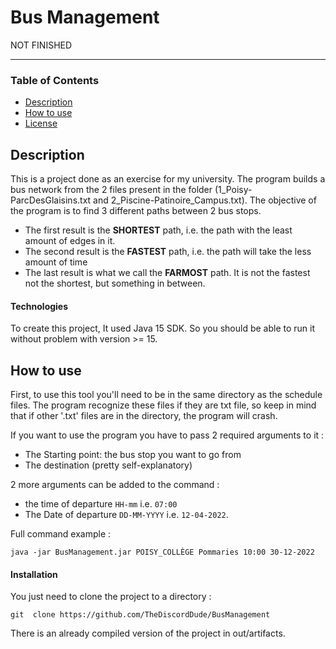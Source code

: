 # Bus Management

NOT FINISHED

--- 

### Table of Contents 

- [Description](#description)
- [How to use](#how-to-use)
- [License](#license)

## Description

This is a project done as an exercise for my university. 
The program builds a bus network from the 2 files present in the folder (1_Poisy-ParcDesGlaisins.txt and 2_Piscine-Patinoire_Campus.txt).
The objective of the program is to find 3 different paths between 2 bus stops.

- The first result is the **SHORTEST** path, i.e. the path with the least amount of edges in it.
- The second result is the **FASTEST** path, i.e. the path will take the less amount of time
- The last result is what we call the **FARMOST** path. It is not the fastest not the shortest, but something in between.


#### Technologies

To create this project, It used Java 15 SDK.
So you should be able to run it without problem with version >= 15.

## How to use

First, to use this tool you'll need to be in the same directory as the schedule files.
The program recognize these files if they are txt file, so keep in mind that if other '.txt' files are in the directory, the program will crash.

If you want to use the program you have to pass 2 required arguments to it : 
- The Starting point: the bus stop you want to go from
- The destination (pretty self-explanatory)

2 more arguments can be added to the command :
- the time of departure `HH-mm` i.e. `07:00`
- The Date of departure `DD-MM-YYYY` i.e. `12-04-2022`. 

Full command example :

`java -jar BusManagement.jar POISY_COLLÈGE Pommaries 10:00 30-12-2022`

#### Installation

You just need to clone the project to a directory : 

`git  clone https://github.com/TheDiscordDude/BusManagement`

There is an already compiled version of the project in out/artifacts.
